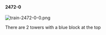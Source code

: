#### 2472-0
![train-2472-0-0.png](https://github.com/lil-lab/nlvr/raw/master/nlvr/train/images/56/train-2472-0-0.png "train-2472-0-0.png")

There are 2 towers with a blue block at the top